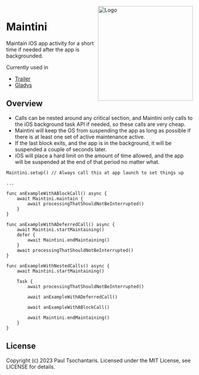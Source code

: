 <img src="https://ptsochantaris.github.io/trailer/MaintiniLogo.webp" alt="Logo" width=256 align="right">

# Maintini

Maintain iOS app activity for a short time if needed after the app is backgrounded.

Currently used in
- [Trailer](https://github.com/ptsochantaris/trailer)
- [Gladys](https://github.com/ptsochantaris/gladys)

## Overview

- Calls can be nested around any critical section, and Maintini only calls to the iOS background task API if needed, so these calls are very cheap.
- Maintini will keep the OS from suspending the app as long as possible if there is at least one set of active maintenance active.
- If the last block exits, and the app is in the background, it will be suspended a couple of seconds later.
- iOS will place a hard limit on the amount of time allowed, and the app will be suspended at the end of that period no matter what.

```
Maintini.setup() // Always call this at app launch to set things up

...

func anExampleWithABlockCall() async {
    await Maintini.maintain {
        await processingThatShouldNotBeInterrupted()
    }
}

func anExampleWithADeferredCall() async {
    await Maintini.startMaintaining()
    defer {
        await Maintini.endMaintaining()
    }
    await processingThatShouldNotBeInterrupted()
}

func anExampleWithNestedCalls() async {
    await Maintini.startMaintaining()

    Task {
        await processingThatShouldNotBeInterrupted()

        await anExampleWithADeferredCall()

        await anExampleWithABlockCall()

        await Maintini.endMaintaining()
    }
}

```

## License
Copyright (c) 2023 Paul Tsochantaris. Licensed under the MIT License, see LICENSE for details.
